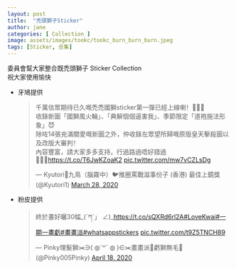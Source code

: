 ```yaml
---
layout: post
title:  "禿頭獅子Sticker"
author: jane
categories: [ Collection ]
image: assets/images/tookc/tookc_burn_burn_burn.jpeg
tags: [Sticker, 合集]
---
```

委員會幫大家整合既禿頭獅子 Sticker Collection<br> 
祝大家使用愉快

<ul>
<li>牙鳩提供
<blockquote class="twitter-tweet"><p lang="zh" dir="ltr">千萬信眾期待已久嘅禿禿國獅sticker第一彈已經上線喇！🎉🎉🎉<br>收錄新圖「國獅風火輪」、「典解個個逼害我」、季節限定「道袍施法形象」😈<br>除咗14張充滿關愛嘅新圖之外，仲收錄左眾望所歸嘅原版皇天擊殺圖以及改版大審判！<br>內容豐富，請大家多多支持，行過路過唔好錯過🙇🏿‍♀️<a href="https://t.co/T6JwKZoaK2">https://t.co/T6JwKZoaK2</a> <a href="https://t.co/mw7vCZLsDg">pic.twitter.com/mw7vCZLsDg</a></p>&mdash; Kyutori🔸九鳥（腦霧中）🐦推圈罵戰滋事份子 (香港) 最佳上鏡獎 (@Kyutori1) <a href="https://twitter.com/Kyutori1/status/1243888363049910273?ref_src=twsrc%5Etfw">March 28, 2020</a></blockquote> <script async src="https://platform.twitter.com/widgets.js" charset="utf-8"></script>
</li>

<li>粉皮提供
<blockquote class="twitter-tweet"><p lang="zh" dir="ltr">終於畫好曬30幅_(´ཀ`」 ∠)_<a href="https://t.co/sQXRd6rl2A">https://t.co/sQXRd6rl2A</a><a href="https://twitter.com/hashtag/LoveKwai?src=hash&amp;ref_src=twsrc%5Etfw">#LoveKwai</a><a href="https://twitter.com/hashtag/%E4%B8%80%E6%9C%9F%E4%B8%80%E7%95%AB%E8%99%A7?src=hash&amp;ref_src=twsrc%5Etfw">#一期一畫虧</a><a href="https://twitter.com/hashtag/%E7%95%AB%E7%95%AB%E6%B4%BE?src=hash&amp;ref_src=twsrc%5Etfw">#畫畫派</a><a href="https://twitter.com/hashtag/whatsappstickers?src=hash&amp;ref_src=twsrc%5Etfw">#whatsappstickers</a> <a href="https://t.co/t9Z5TNCH89">pic.twitter.com/t9Z5TNCH89</a></p>&mdash; Pinky理髮獅✂️∋( ◍´꒳` ◍ )∈✂️畫畫派🎨虧獅無毛🦁 (@Pinky005Pinky) <a href="https://twitter.com/Pinky005Pinky/status/1251437033156833284?ref_src=twsrc%5Etfw">April 18, 2020</a></blockquote> <script async src="https://platform.twitter.com/widgets.js" charset="utf-8"></script>
</li>
</ul>
